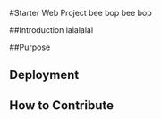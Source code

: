 #Starter Web Project
bee bop bee bop

##Introduction
lalalalal

##Purpose

## Deployment

## How to Contribute